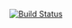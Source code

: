 [![Build Status](https://travis-ci.org/Leumass96/Bootcamp.svg?branch=master)](https://travis-ci.org/Leumass96/Bootcamp)